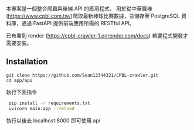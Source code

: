 本專案是一個整合爬蟲與後端 API 的應用程式，
用於從中華職棒(https://www.cpbl.com.tw/)爬取最新棒球比賽數據，並儲存至 PostgreSQL 資料庫，通過 FastAPI 提供前端應用所需的 RESTful API。



已布署到 render (https://cpbl-crawler-1.onrender.com/docs)
若要程式開發才需要安裝。

## Installation

```base
git clone https://github.com/Sean12344321/CPBL-crawler.git
cd app/api
```

執行下面指令

```bash
 pip install -r requirements.txt
 uvicorn main:app --reload
```

執行以後去 localhost:8000 即可使用 api
